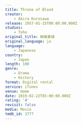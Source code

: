 ```yaml
---
title: Throne of Blood
creator:
    - Akira Kurosawa
release: 1957-01-15T00:00:00.000Z
studios:
    - Toho
original_title: 蜘蛛巣城
original_language: ja
language:
    - Japanese
country:
    - Japan
length: 108
genre:
    - Drama
    - History
format: Digital rental
service: iTunes
venue: Home
date: 2019-02-22T05:00:00.000Z
rating: '4'
revisit: false
media: Movie
tmdb_id: 3777
---
```



